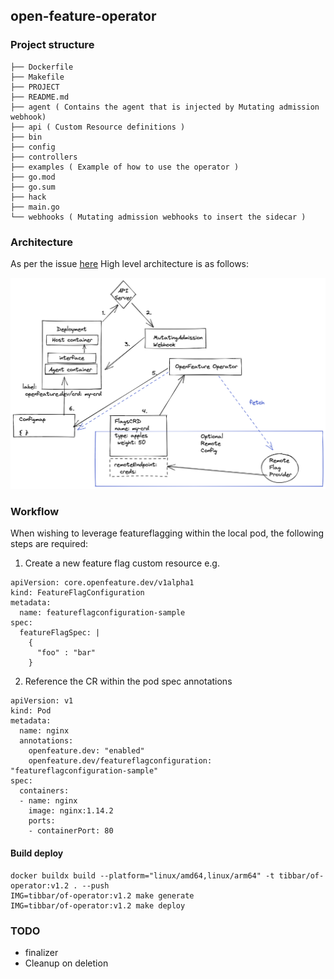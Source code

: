 ## open-feature-operator

### Project structure

```
├── Dockerfile
├── Makefile
├── PROJECT
├── README.md
├── agent ( Contains the agent that is injected by Mutating admission webhook)
├── api ( Custom Resource definitions )
├── bin
├── config
├── controllers
├── examples ( Example of how to use the operator )
├── go.mod
├── go.sum
├── hack
├── main.go
└── webhooks ( Mutating admission webhooks to insert the sidecar )
```

### Architecture

As per the issue [here](https://github.com/open-feature/research/issues/1)
High level architecture is as follows:

<img src="images/arch-0.png" width="560">

### Workflow

When wishing to leverage featureflagging within the local pod, the following steps are required:

1. Create a new feature flag custom resource e.g.
```
apiVersion: core.openfeature.dev/v1alpha1
kind: FeatureFlagConfiguration
metadata:
  name: featureflagconfiguration-sample
spec:
  featureFlagSpec: |
    {
      "foo" : "bar"
    } 
```

2. Reference the CR within the pod spec annotations
```
apiVersion: v1
kind: Pod
metadata:
  name: nginx
  annotations:
    openfeature.dev: "enabled"
    openfeature.dev/featureflagconfiguration: "featureflagconfiguration-sample"
spec:
  containers:
  - name: nginx
    image: nginx:1.14.2
    ports:
    - containerPort: 80
```

#### Build deploy

```
docker buildx build --platform="linux/amd64,linux/arm64" -t tibbar/of-operator:v1.2 . --push
IMG=tibbar/of-operator:v1.2 make generate
IMG=tibbar/of-operator:v1.2 make deploy
 ```

 ### TODO

 - finalizer
 - Cleanup on deletion